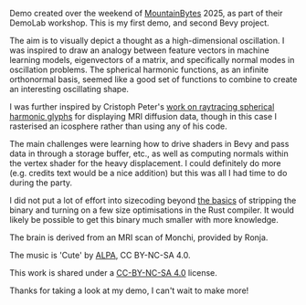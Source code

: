 Demo created over the weekend of [MountainBytes](https://www.mountainbytes.ch/) 2025, as part of their DemoLab workshop. This is my first demo, and second Bevy project.

The aim is to visually depict a thought as a high-dimensional oscillation. I was inspired to draw an analogy between feature vectors in machine learning models, eigenvectors of a matrix, and specifically normal modes in oscillation problems. The spherical harmonic functions, as an infinite orthonormal basis, seemed like a good set of functions to combine to create an interesting oscillating shape.

I was further inspired by Cristoph Peter's [work on raytracing spherical harmonic glyphs](https://momentsingraphics.de/VMV2023.html) for displaying MRI diffusion data, though in this case I rasterised an icosphere rather than using any of his code.

The main challenges were learning how to drive shaders in Bevy and pass data in through a storage buffer, etc., as well as computing normals within the vertex shader for the heavy displacement. I could definitely do more (e.g. credits text would be a nice addition) but this was all I had time to do during the party.

I did not put a lot of effort into sizecoding beyond [the basics](https://github.com/johnthagen/min-sized-rust) of stripping the binary and turning on a few size optimisations in the Rust compiler. It would likely be possible to get this binary much smaller with more knowledge.

The brain is derived from an MRI scan of Monchi, provided by Ronja.

The music is 'Cute' by [ALPA](https://demozoo.org/sceners/59844/), CC BY-NC-SA 4.0.

This work is shared under a [CC-BY-NC-SA 4.0](https://creativecommons.org/licenses/by-nc-sa/4.0/deed.en) license.

Thanks for taking a look at my demo, I can't wait to make more!
